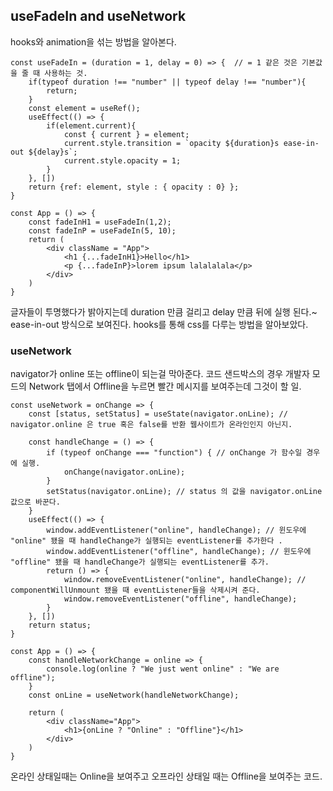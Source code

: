 ## useFadeIn and useNetwork

hooks와 animation을 섞는 방법을 알아본다.


    const useFadeIn = (duration = 1, delay = 0) => {  // = 1 같은 것은 기본값을 줄 때 사용하는 것.
        if(typeof duration !== "number" || typeof delay !== "number"){
            return;
        }
        const element = useRef();
        useEffect(() => {
            if(element.current){
                const { current } = element;
                current.style.transition = `opacity ${duration}s ease-in-out ${delay}s`;
                current.style.opacity = 1;
            }
        }, [])
        return {ref: element, style : { opacity : 0} };
    }

    const App = () => {
        const fadeInH1 = useFadeIn(1,2);
        const fadeInP = useFadeIn(5, 10);
        return (
            <div className = "App">
                <h1 {...fadeInH1}>Hello</h1>
                <p {...fadeInP}>lorem ipsum lalalalala</p>
            </div>
        )
    }

글자들이 투명했다가 밝아지는데 duration 만큼 걸리고 delay 만큼 뒤에 실행 된다.~ ease-in-out 방식으로 보여진다.
hooks를 통해 css를 다루는 방법을 알아보았다.


### useNetwork 

navigator가 online 또는 offline이 되는걸 막아준다.
코드 샌드박스의 경우 개발자 모드의 Network 탭에서 Offline을 누르면 빨간 메시지를 보여주는데 그것이 할 일.

    const useNetwork = onChange => {
        const [status, setStatus] = useState(navigator.onLine); // navigator.online 은 true 혹은 false를 반환 웹사이트가 온라인인지 아닌지.

        const handleChange = () => {
            if (typeof onChange === "function") { // onChange 가 함수일 경우에 실행.
                onChange(navigator.onLine);
            }
            setStatus(navigator.onLine); // status 의 값을 navigator.onLine 값으로 바꾼다.
        }
        useEffect(() => {
            window.addEventListener("online", handleChange); // 윈도우에 "online" 됐을 때 handleChange가 실행되는 eventListener를 추가한다 . 
            window.addEventListener("offline", handleChange); // 윈도우에 "offline" 됐을 때 handleChange가 실행되는 eventListener를 추가.
            return () => {
                window.removeEventListener("online", handleChange); // componentWillUnmount 됐을 때 eventListener들을 삭제시켜 준다.
                window.removeEventListener("offline", handleChange);
            }
        }, [])
        return status;
    }

    const App = () => {
        const handleNetworkChange = online => {
            console.log(online ? "We just went online" : "We are offline");
        }
        const onLine = useNetwork(handleNetworkChange);

        return (
            <div className="App">
                <h1>{onLine ? "Online" : "Offline"}</h1>
            </div>
        )
    }

온라인 상태일때는 Online을 보여주고 오프라인 상태일 때는 Offline을 보여주는 코드.